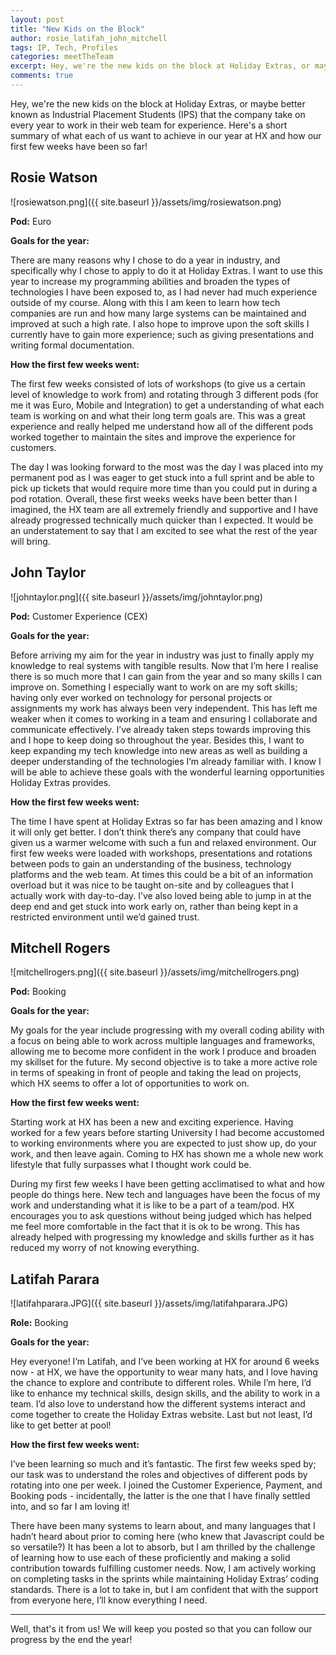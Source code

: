 ```yaml
---
layout: post
title: "New Kids on the Block"
author: rosie_latifah_john_mitchell
tags: IP, Tech, Profiles
categories: meetTheTeam
excerpt: Hey, we're the new kids on the block at Holiday Extras, or maybe better known as Industrial Placement Students (IPS) that the company take on every year to work in their web team for experience. Here's a short summary of what each of us want to achieve in our year at HX and how our first few weeks have been so far!
comments: true 
---
```


Hey, we're the new kids on the block at Holiday Extras, or maybe better known as Industrial Placement Students (IPS) that the company take on every year to work in their web team for experience. Here's a short summary of what each of us want to achieve in our year at HX and how our first few weeks have been so far!

## Rosie Watson

![rosiewatson.png]({{ site.baseurl }}/assets/img/rosiewatson.png)

**Pod:** Euro

**Goals for the year:** 

There are many reasons why I chose to do a year in industry, and specifically why I chose to apply to do it at Holiday Extras. I want to use this year to increase my programming abilities and broaden the types of technologies I have been exposed to, as I had never had much experience outside of my course. Along with this I am keen to learn how tech companies are run and how many large systems can be maintained and improved at such a high rate. I also hope to improve upon the soft skills I currently have to gain more experience; such as giving presentations and writing formal documentation.


**How the first few weeks went:**

The first few weeks consisted of lots of workshops (to give us a certain level of knowledge to work from) and rotating through 3 different pods (for me it was Euro, Mobile and Integration) to get a understanding of what each team is working on and what their long term goals are. This was a great experience and really helped me understand how all of the different pods worked together to maintain the sites and improve the experience for customers. 

The day I was looking forward to the most was the day I was placed into my permanent pod as I was eager to get stuck into a full sprint and be able to pick up tickets that would require more time than you could put in during a pod rotation. Overall, these first weeks weeks have been better than I imagined, the HX team are all extremely friendly and supportive and I have already progressed technically much quicker than I expected. It would be an understatement to say that I am excited to see what the rest of the year will bring.

## John Taylor

![johntaylor.png]({{ site.baseurl }}/assets/img/johntaylor.png)

**Pod:** Customer Experience (CEX)

**Goals for the year:** 

Before arriving my aim for the year in industry was just to finally apply my knowledge to real systems with tangible results. Now that I’m here I realise there is so much more that I can gain from the year and so many skills I can improve on. Something I especially want to work on are my soft skills; having only ever worked on technology for personal projects or assignments my work has always been very independent. This has left me weaker when it comes to working in a team and ensuring I collaborate and communicate effectively. I’ve already taken steps towards improving this and I hope to keep doing so throughout the year. Besides this, I want to keep expanding my tech knowledge into new areas as well as building a deeper understanding of the technologies I’m already familiar with. I know I will be able to achieve these goals with the wonderful learning opportunities Holiday Extras provides. 

**How the first few weeks went:**

The time I have spent at Holiday Extras so far has been amazing and I know it will only get better. I don’t think there’s any company that could have given us a warmer welcome with such a fun and relaxed environment. Our first few weeks were loaded with workshops, presentations and rotations between pods to gain an understanding of the business, technology platforms and the web team. At times this could be a bit of an information overload but it was nice to be taught on-site and by colleagues that I actually work with day-to-day. I’ve also loved being able to jump in at the deep end and get stuck into work early on, rather than being kept in a restricted environment until we’d gained trust. 


## Mitchell Rogers

![mitchellrogers.png]({{ site.baseurl }}/assets/img/mitchellrogers.png)

**Pod:** Booking

**Goals for the year:** 

My goals for the year include progressing with my overall coding ability with a focus on being able to work across multiple languages and frameworks, allowing me to become more confident in the work I produce and broaden my skillset for the future. My second objective is to take a more active role in terms of speaking in front of people and taking the lead on projects, which HX seems to offer a lot of opportunities to work on.

**How the first few weeks went:**

Starting work at HX has been a new and exciting experience. Having worked for a few years before starting University I had become accustomed to working environments where you are expected to just show up, do your work, and then leave again. Coming to HX has shown me a whole new work lifestyle that fully surpasses what I thought work could be.

During my first few weeks I have been getting acclimatised to what and how people do things here. New tech and languages have been the focus of my work and understanding what it is like to be a part of a team/pod. HX encourages you to ask questions without being judged which has helped me feel more comfortable in the fact that it is ok to be wrong. This has already helped with progressing my knowledge and skills further as it has reduced my worry of not knowing everything.

## Latifah Parara

![latifahparara.JPG]({{ site.baseurl }}/assets/img/latifahparara.JPG)

**Role:**
Booking

**Goals for the year:**

Hey everyone! I’m Latifah, and I’ve been working at HX for around 6 weeks now - at HX, we have the opportunity to wear many hats, and I love having the chance to explore and contribute to different roles. While I’m here, I’d like to enhance my technical skills, design skills, and the ability to work in a team. I’d also love to understand how the different systems interact and come together to create the Holiday Extras website. Last but not least, I’d like to get better at pool!


**How the first few weeks went:**

I’ve been learning so much and it’s fantastic. The first few weeks sped by; our task was to understand the roles and objectives of different pods by rotating into one per week. I joined the Customer Experience, Payment, and Booking pods - incidentally, the latter is the one that I have finally settled into, and so far I am loving it! 

There have been many systems to learn about, and many languages that I hadn’t heard about prior to coming here (who knew that Javascript could be so versatile?) It has been a lot to absorb, but I am thrilled by the challenge of learning how to use each of these proficiently and making a solid contribution towards fulfilling customer needs.
Now, I am actively working on completing tasks in the sprints while maintaining Holiday Extras’ coding standards. There is a lot to take in, but I am confident that with the support from everyone here, I’ll know everything I need.  


---

Well, that's it from us! We will keep you posted so that you can follow our progress by the end the year!
